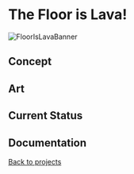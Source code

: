 # The Floor is Lava! 

![FloorIsLavaBanner](_images/lavaFloor.png)

## Concept

## Art 

## Current Status

## Documentation

[Back to projects](./)
